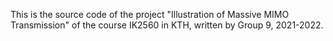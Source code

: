 This is the source code of the project "Illustration of Massive MIMO Transmission" of the course IK2560 in KTH, written by Group 9, 2021-2022.
